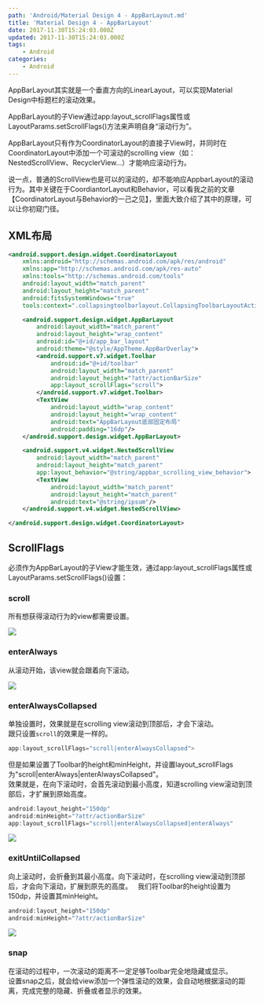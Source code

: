 ```yaml
---
path: 'Android/Material Design 4 - AppBarLayout.md'
title: 'Material Design 4 - AppBarLayout'
date: 2017-11-30T15:24:03.000Z
updated: 2017-11-30T15:24:03.000Z
tags:
    - Android
categories:
    - Android
---
```


<!--more-->

AppBarLayout其实就是一个垂直方向的LinearLayout，可以实现Material Design中标题栏的滚动效果。

AppBarLayout的子View通过app:layout_scrollFlags属性或LayoutParams.setScrollFlags()方法来声明自身“滚动行为”。

AppBarLayout只有作为CoordinatorLayout的直接子View时，并同时在CoordinatorLayout中添加一个可滚动的scrolling view（如：NestedScrollView、RecyclerView...）才能响应滚动行为。

说一点，普通的ScrollView也是可以的滚动的，却不能响应AppbarLayout的滚动行为。其中关键在于CoordiantorLayout和Behavior，可以看我之前的文章【CoordinatorLayout与Behavior的一己之见】，里面大致介绍了其中的原理，可以让你初窥门径。

## XML布局
```xml
<android.support.design.widget.CoordinatorLayout
    xmlns:android="http://schemas.android.com/apk/res/android"
    xmlns:app="http://schemas.android.com/apk/res-auto"
    xmlns:tools="http://schemas.android.com/tools"
    android:layout_width="match_parent"
    android:layout_height="match_parent"
    android:fitsSystemWindows="true"
    tools:context=".collapsingtoolbarlayout.CollapsingToolbarLayoutActivity">

    <android.support.design.widget.AppBarLayout
        android:layout_width="match_parent"
        android:layout_height="wrap_content"
        android:id="@+id/app_bar_layout"
        android:theme="@style/AppTheme.AppBarOverlay">
        <android.support.v7.widget.Toolbar
            android:id="@+id/toolbar"
            android:layout_width="match_parent"
            android:layout_height="?attr/actionBarSize"
            app:layout_scrollFlags="scroll">
        </android.support.v7.widget.Toolbar>
        <TextView
            android:layout_width="wrap_content"
            android:layout_height="wrap_content"
            android:text="AppBarLayout底部固定布局"
            android:padding="16dp"/>
    </android.support.design.widget.AppBarLayout>

    <android.support.v4.widget.NestedScrollView
        android:layout_width="match_parent"
        android:layout_height="match_parent"
        app:layout_behavior="@string/appbar_scrolling_view_behavior">
        <TextView
            android:layout_width="match_parent"
            android:layout_height="match_parent"
            android:text="@string/ipsum"/>
    </android.support.v4.widget.NestedScrollView>

</android.support.design.widget.CoordinatorLayout>
```

## ScrollFlags
必须作为AppBarLayout的子View才能生效，通过app:layout_scrollFlags属性或LayoutParams.setScrollFlags()设置：  

### scroll

所有想获得滚动行为的view都需要设置。

![](http://ohle0c848.bkt.clouddn.com/android/appbarlayout-1.gif)

### enterAlways

从滚动开始，该view就会跟着向下滚动。

![](http://ohle0c848.bkt.clouddn.com/android/appbarlayout-2.gif)

### enterAlwaysCollapsed

单独设置时，效果就是在scrolling view滚动到顶部后，才会下滚动。  
跟只设置`scroll`的效果是一样的。
```java
app:layout_scrollFlags="scroll|enterAlwaysCollapsed">
```
但是如果设置了Toolbar的height和minHeight，并设置layout_scrollFlags为"scroll|enterAlways|enterAlwaysCollapsed"。  
效果就是，在向下滚动时，会首先滚动到最小高度，知道scrolling view滚动到顶部后，才扩展到原始高度。
```java
android:layout_height="150dp"
android:minHeight="?attr/actionBarSize"
app:layout_scrollFlags="scroll|enterAlwaysCollapsed|enterAlways"
```

![](http://ohle0c848.bkt.clouddn.com/android/appbarlayout-3.gif)

### exitUntilCollapsed

向上滚动时，会折叠到其最小高度。向下滚动时，在scrolling view滚动到顶部后，才会向下滚动，扩展到原先的高度。  
我们将Toolbar的height设置为150dp，并设置其minHeight。  
```java
android:layout_height="150dp"
android:minHeight="?attr/actionBarSize"
```

![](http://ohle0c848.bkt.clouddn.com/android/appbarlayout-4.gif)

### snap

在滚动的过程中，一次滚动的距离不一定足够Toolbar完全地隐藏或显示。  
设置snap之后，就会给view添加一个弹性滚动的效果，会自动地根据滚动的距离，完成完整的隐藏、折叠或者显示的效果。
